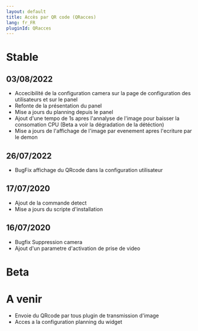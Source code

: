 ```yaml
---
layout: default
title: Accès par QR code (QRacces)
lang: fr_FR
pluginId: QRacces
---
```

# Stable
## 03/08/2022
* Accecibilité de la configuration camera sur la page de configuration des utilisateurs et sur le panel
* Refonte de la présentation du panel
* Mise a jours du planning depuis le panel
* Ajout d'une tempo de 1s apres l'annalyse de l'image pour baisser la consomation CPU (Beta a voir la dégradation de la détéction)
* Mise a jours de l'affichage de l'image par evenement apres l'ecriture par le demon

## 26/07/2022
* BugFix affichage du QRcode dans la configuration utilisateur

## 17/07/2020
* Ajout de la commande detect
* Mise a jours du scripte d'installation

## 16/07/2020
* Bugfix Suppression camera
* Ajout d'un parametre d'activation de prise de video

# Beta

# A venir
* Envoie du QRcode par tous plugin de transmission d'image
* Acces a la configuration planning du widget
